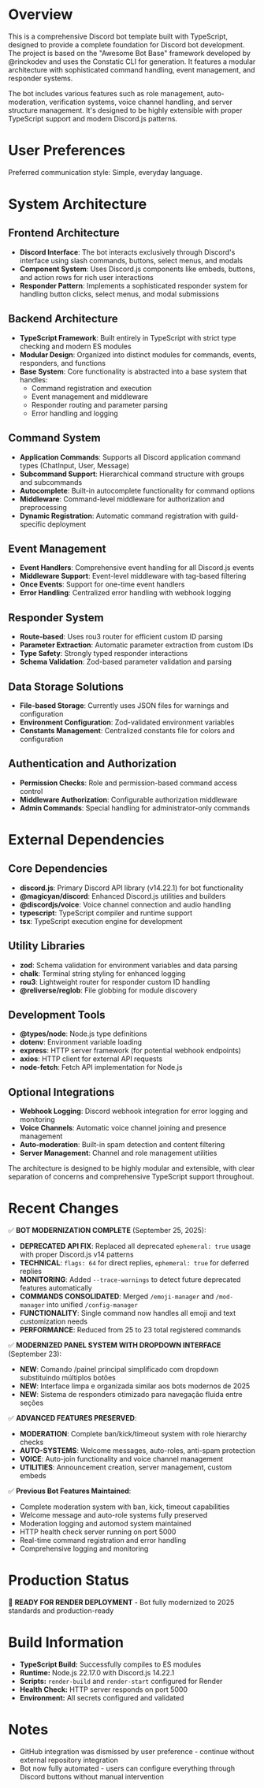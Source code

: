 # Overview

This is a comprehensive Discord bot template built with TypeScript, designed to provide a complete foundation for Discord bot development. The project is based on the "Awesome Bot Base" framework developed by @rinckodev and uses the Constatic CLI for generation. It features a modular architecture with sophisticated command handling, event management, and responder systems.

The bot includes various features such as role management, auto-moderation, verification systems, voice channel handling, and server structure management. It's designed to be highly extensible with proper TypeScript support and modern Discord.js patterns.

# User Preferences

Preferred communication style: Simple, everyday language.

# System Architecture

## Frontend Architecture
- **Discord Interface**: The bot interacts exclusively through Discord's interface using slash commands, buttons, select menus, and modals
- **Component System**: Uses Discord.js components like embeds, buttons, and action rows for rich user interactions
- **Responder Pattern**: Implements a sophisticated responder system for handling button clicks, select menus, and modal submissions

## Backend Architecture
- **TypeScript Framework**: Built entirely in TypeScript with strict type checking and modern ES modules
- **Modular Design**: Organized into distinct modules for commands, events, responders, and functions
- **Base System**: Core functionality is abstracted into a base system that handles:
  - Command registration and execution
  - Event management and middleware
  - Responder routing and parameter parsing
  - Error handling and logging

## Command System
- **Application Commands**: Supports all Discord application command types (ChatInput, User, Message)
- **Subcommand Support**: Hierarchical command structure with groups and subcommands
- **Autocomplete**: Built-in autocomplete functionality for command options
- **Middleware**: Command-level middleware for authorization and preprocessing
- **Dynamic Registration**: Automatic command registration with guild-specific deployment

## Event Management
- **Event Handlers**: Comprehensive event handling for all Discord.js events
- **Middleware Support**: Event-level middleware with tag-based filtering
- **Once Events**: Support for one-time event handlers
- **Error Handling**: Centralized error handling with webhook logging

## Responder System
- **Route-based**: Uses rou3 router for efficient custom ID parsing
- **Parameter Extraction**: Automatic parameter extraction from custom IDs
- **Type Safety**: Strongly typed responder interactions
- **Schema Validation**: Zod-based parameter validation and parsing

## Data Storage Solutions
- **File-based Storage**: Currently uses JSON files for warnings and configuration
- **Environment Configuration**: Zod-validated environment variables
- **Constants Management**: Centralized constants file for colors and configuration

## Authentication and Authorization
- **Permission Checks**: Role and permission-based command access control
- **Middleware Authorization**: Configurable authorization middleware
- **Admin Commands**: Special handling for administrator-only commands

# External Dependencies

## Core Dependencies
- **discord.js**: Primary Discord API library (v14.22.1) for bot functionality
- **@magicyan/discord**: Enhanced Discord.js utilities and builders
- **@discordjs/voice**: Voice channel connection and audio handling
- **typescript**: TypeScript compiler and runtime support
- **tsx**: TypeScript execution engine for development

## Utility Libraries
- **zod**: Schema validation for environment variables and data parsing
- **chalk**: Terminal string styling for enhanced logging
- **rou3**: Lightweight router for responder custom ID handling
- **@reliverse/reglob**: File globbing for module discovery

## Development Tools
- **@types/node**: Node.js type definitions
- **dotenv**: Environment variable loading
- **express**: HTTP server framework (for potential webhook endpoints)
- **axios**: HTTP client for external API requests
- **node-fetch**: Fetch API implementation for Node.js

## Optional Integrations
- **Webhook Logging**: Discord webhook integration for error logging and monitoring
- **Voice Channels**: Automatic voice channel joining and presence management
- **Auto-moderation**: Built-in spam detection and content filtering
- **Server Management**: Channel and role management utilities

The architecture is designed to be highly modular and extensible, with clear separation of concerns and comprehensive TypeScript support throughout.

# Recent Changes

✅ **BOT MODERNIZATION COMPLETE** (September 25, 2025):
- **DEPRECATED API FIX**: Replaced all deprecated `ephemeral: true` usage with proper Discord.js v14 patterns
- **TECHNICAL**: `flags: 64` for direct replies, `ephemeral: true` for deferred replies
- **MONITORING**: Added `--trace-warnings` to detect future deprecated features automatically
- **COMMANDS CONSOLIDATED**: Merged `/emoji-manager` and `/mod-manager` into unified `/config-manager`
- **FUNCTIONALITY**: Single command now handles all emoji and text customization needs
- **PERFORMANCE**: Reduced from 25 to 23 total registered commands

✅ **MODERNIZED PANEL SYSTEM WITH DROPDOWN INTERFACE** (September 23):
- **NEW**: Comando /painel principal simplificado com dropdown substituindo múltiplos botões
- **NEW**: Interface limpa e organizada similar aos bots modernos de 2025
- **NEW**: Sistema de responders otimizado para navegação fluida entre seções

✅ **ADVANCED FEATURES PRESERVED**:
- **MODERATION**: Complete ban/kick/timeout system with role hierarchy checks
- **AUTO-SYSTEMS**: Welcome messages, auto-roles, anti-spam protection
- **VOICE**: Auto-join functionality and voice channel management
- **UTILITIES**: Announcement creation, server management, custom embeds

✅ **Previous Bot Features Maintained**:
- Complete moderation system with ban, kick, timeout capabilities
- Welcome message and auto-role systems fully preserved
- Moderation logging and automod system maintained
- HTTP health check server running on port 5000
- Real-time command registration and error handling
- Comprehensive logging and monitoring

# Production Status
🚀 **READY FOR RENDER DEPLOYMENT** - Bot fully modernized to 2025 standards and production-ready

# Build Information
- **TypeScript Build:** Successfully compiles to ES modules
- **Runtime:** Node.js 22.17.0 with Discord.js 14.22.1
- **Scripts:** `render-build` and `render-start` configured for Render
- **Health Check:** HTTP server responds on port 5000
- **Environment:** All secrets configured and validated

# Notes

- GitHub integration was dismissed by user preference - continue without external repository integration
- Bot now fully automated - users can configure everything through Discord buttons without manual intervention